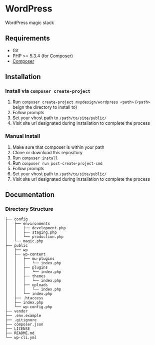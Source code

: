 WordPress
=========

WordPress magic stack

## Requirements

* Git
* PHP >= 5.3.4 (for Composer)
* [Composer](http://getcomposer.org)

## Installation

### Install via `composer create-project`

1. Run `composer create-project mvpdesign/wordpress <path>` (`<path>` beign the directory to install to)
2. Follow prompts
3. Set your vhost path to `/path/to/site/public/`
4. Visit site url designated during installation to complete the process

### Manual install

1. Make sure that composer is within your path
2. Clone or download this repository
3. Run `composer install`
4. Run `composer run post-create-project-cmd`
5. Follow prompts
6. Set your vhost path to `/path/to/site/public/`
7. Visit site url designated during installation to complete the process

## Documentation

### Directory Structure
```
├── config
│   ├── environments
│   │   ├── development.php
│   │   ├── staging.php
│   │   └── production.php
│   └── magic.php
├── public
│   ├── wp
│   ├── wp-content
│   │   ├── mu-plugins
│   │   │   └── index.php
│   │   ├── plugins
│   │   │   └── index.php
│   │   ├── themes
│   │   │   └── index.php
│   │   ├── uploads
│   │   │   └── index.php
│   │   └── index.php
│   ├── .htaccess
│   ├── index.php
│   └── wp-config.php
├── vendor
├── .env.example
├── .gitignore
├── composer.json
├── LICENSE
├── README.md
└── wp-cli.yml
```